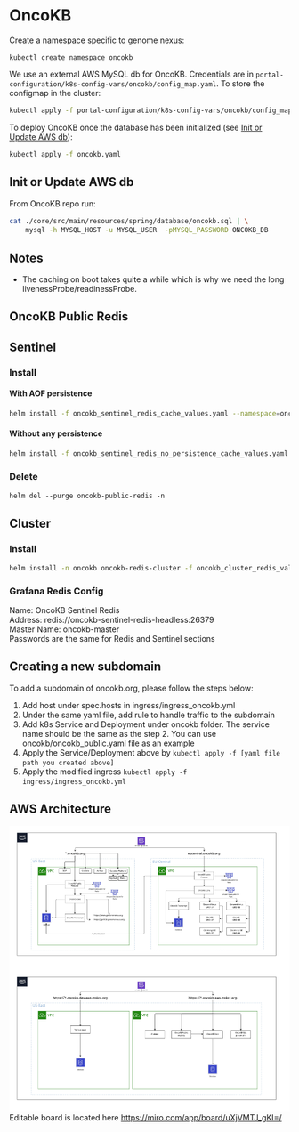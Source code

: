 # OncoKB

Create a namespace specific to genome nexus:
```
kubectl create namespace oncokb
```

We use an external AWS MySQL db for OncoKB. Credentials are in
`portal-configuration/k8s-config-vars/oncokb/config_map.yaml`. To store the configmap in the cluster:

```bash
kubectl apply -f portal-configuration/k8s-config-vars/oncokb/config_map.yaml --namespace=oncokb
```

To deploy OncoKB once the database has been initialized (see [Init or Update AWS db](#Init-or-Update-AWS-db)):

```bash
kubectl apply -f oncokb.yaml
```

## Init or Update AWS db

From OncoKB repo run:

```bash
cat ./core/src/main/resources/spring/database/oncokb.sql | \
    mysql -h MYSQL_HOST -u MYSQL_USER  -pMYSQL_PASSWORD ONCOKB_DB
```

## Notes

- The caching on boot takes quite a while which is why we need the long livenessProbe/readinessProbe.

## OncoKB Public Redis
## Sentinel
### Install
####  With AOF persistence
```bash
helm install -f oncokb_sentinel_redis_cache_values.yaml --namespace=oncokb oncokb-sentinel-redis bitnami/redis --set auth.password=oncokb-public-redis-password
```
####  Without any persistence
```bash
helm install -f oncokb_sentinel_redis_no_persistence_cache_values.yaml --namespace=oncokb oncokb-sentinel-redis-no-persistence bitnami/redis --set auth.password=oncokb-public-redis-password
```

### Delete
```
helm del --purge oncokb-public-redis -n
```

## Cluster
### Install
```bash
helm install -n oncokb oncokb-redis-cluster -f oncokb_cluster_redis_values.yaml bitnami/redis-cluster --set password=<password>
```

### Grafana Redis Config
Name: OncoKB Sentinel Redis  
Address: redis://oncokb-sentinel-redis-headless:26379  
Master Name: oncokb-master  
Passwords are the same for Redis and Sentinel sections  

## Creating a new subdomain
To add a subdomain of oncokb.org, please follow the steps below:
1. Add host under spec.hosts in ingress/ingress_oncokb.yml
2. Under the same yaml file, add rule to handle traffic to the subdomain
3. Add k8s Service and Deployment under oncokb folder. The service name should be the same as the step 2. You can use oncokb/oncokb_public.yaml file as an example
4. Apply the Service/Deployment above by `kubectl apply -f [yaml file path you created above]`
5. Apply the modified ingress `kubectl apply -f ingress/ingress_oncokb.yml`

## AWS Architecture
![OncoKB AWS Architecture Diagram - OncoKB Arch - Full Preview.jpg](assets/OncoKB_AWS_Architecture_Diagram.jpg)  
Editable board is located here https://miro.com/app/board/uXjVMTJ_gKI=/
